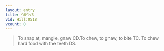 ```yaml
---
layout: entry
title: འཆའ་√3
vid: Hill:0518
vcount: 0
---
```

> To snap at, mangle, gnaw CD\.To chew, to gnaw, to bite TC\. To chew hard food with the teeth DS\.


